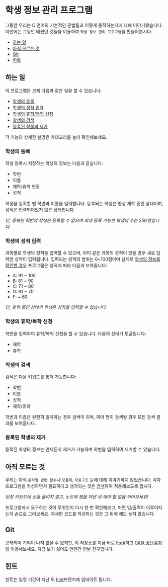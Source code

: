 # 학생 정보 관리 프로그램

그동안 우리는 C 언어의 기본적인 문법들과 어떻게 동작하는지에 대해 이야기했습니다.
이번에는 그동안 배웠던 것들을 이용하여 `학생 정보 관리 프로그램`을 만들어봅시다.

* [하는 일](#하는-일)
* [아직 모르는 것](#아직-모르는-것)
* [Git](#git)
* [힌트](#힌트)

## 하는 일

이 프로그램은 크게 다음과 같은 일을 할 수 있습니다:

* [학생의 등록](#학생의-등록)
* [학생의 성적 입력](#학생의-성적-입력)
* [학생의 휴학/복학 신청](#학생의-휴학복학-신청)
* [학생의 검색](#학생의-검색)
* [등록된 학생의 제거](#등록된-학생의-제거)

각 기능의 상세한 설명은 카테고리를 눌러 확인해보세요.

### 학생의 등록

학생 등록시 저장하는 학생의 정보는 다음과 같습니다:

* 학번
* 이름
* 재학/휴학 현황
* 성적

학생을 등록할 땐 학번과 이름을 입력합니다.
등록되는 학생은 항상 재학 중인 상태이며, 성적은 입력되어있지 않은 상태입니다.

*단, 중복된 학번의 학생은 등록할 수 없으며 최대 등록 가능한 학생의 수는 250명입니다.*

### 학생의 성적 입력

과목별로 학생의 성적을 입력할 수 있으며, 이미 같은 과목의 성적이 있을 경우 새로 입력한 성적이 입력됩니다.
입력되는 성적의 범위는 0~100점이며 실제로 [학생의 정보를 확인할 경우](#학생의-검색) 프로그램은 성적에 따라 다음과 보여줍니다:

* A: 91 ~ 100
* B: 81 ~  90
* C: 71 ~  80
* D: 61 ~  70
* F:    ~  60

*단, 휴학 중인 상태의 학생은 성적을 입력할 수 없습니다.*

### 학생의 휴학/복학 신청

학번을 입력하여 휴학/복학 신청을 할 수 있습니다.
다음의 상태가 토글됩니다:

* 재학
* 휴학

### 학생의 검색

검색은 다음 키워드를 통해 가능합니다:

* 학번
* 이름
* 성적
* 재학/휴학

학번과 이름은 완전히 일치하는 경우 검색이 되며, 여러 명이 검색될 경우 모든 검색 결과를 보여줍니다.

### 등록된 학생의 제거

등록된 학생의 정보는 언제든지 제거가 가능하며 학번을 입력하여 제거할 수 있습니다.

## 아직 모르는 것

우리는 아직 `문자열 관련 함수`나 `모듈화`, `자료구조` 등에 대해 이야기하지 않았습니다. 각자 프로그램을 작성하면서 필요하다고 생각되는 것은 [검색](http://google.com)하여 적용해보도록 합시다.

*당장 키보드에 손을 올리지 말고, 노트와 펜을 꺼낸 뒤 해야 할 일을 적어보세요!*

프로그램에서 요구하는 것이 무엇인지 다시 한 번 확인해보고, 어떤 입/출력이 이루어지는지 손으로 그려보세요. 자세한 코드를 작성하는 것은 그 뒤에 해도 늦지 않습니다.

## Git

오래되어 기억이 나지 않을 수 있지만, 이 저장소를 지금 바로 [Fork](https://github.com/2015-c-study/mission-student-management-system#fork-destination-box)하고 [Git을 장난감처럼](https://github.com/progit/progit/tree/master/ko) 이용해보세요. 지금 보기 싫어도 언젠간 만날 친구입니다.

## 힌트

힌트는 일정 기간이 지난 뒤 [hint](https://github.com/2015-c-study/mission-student-management-system/tree/hint)브랜치에 업데이트 됩니다.
